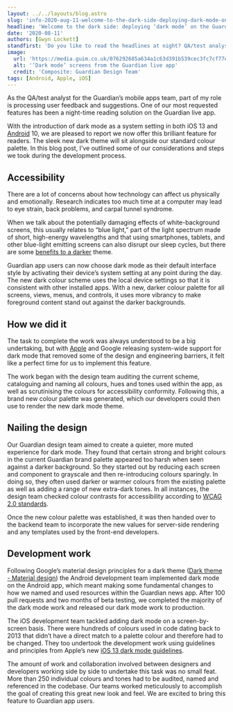 ```yaml
---
layout: ../../layouts/blog.astro
slug: 'info-2020-aug-11-welcome-to-the-dark-side-deploying-dark-mode-on-the-guardian-live-app'
headline: 'Welcome to the dark side: deploying ‘dark mode’ on the Guardian live app'
date: '2020-08-11'
authors: [Gwyn Lockett]
standfirst: 'Do you like to read the headlines at night? QA/test analyst Gwyn Lockett discusses the introduction of dark mode on the Guardian’s main news app'
image:
  url: 'https://media.guim.co.uk/076292685a634a1c63d391b539cec3fc7cf77e20/0_0_5000_3000/5000.jpg'
  alt: '‘Dark mode’ screens from the Guardian live app'
  credit: 'Composite: Guardian Design Team'
tags: [Android, Apple, iOS]
---
```


As the QA/test analyst for the Guardian’s mobile apps team, part of my role is processing user feedback and suggestions. One of our most requested features has been a night-time reading solution on the Guardian live app.

With the introduction of dark mode as a system setting in both iOS 13 and [Android](https://www.theguardian.com/technology/android) 10, we are pleased to report we now offer this brilliant feature for readers. The sleek new dark theme will sit alongside our standard colour palette. In this blog post, I’ve outlined some of our considerations and steps we took during the development process.

Accessibility
-------------

There are a lot of concerns about how technology can affect us physically and emotionally. Research indicates too much time at a computer may lead to eye strain, back problems, and carpal tunnel syndrome.

When we talk about the potentially damaging effects of white-background screens, this usually relates to “blue light,” part of the light spectrum made of short, high-energy wavelengths and that using smartphones, tablets, and other blue-light emitting screens can also disrupt our sleep cycles, but there are some [benefits to a darker](https://blog.weekdone.com/why-you-should-switch-on-dark-mode/) theme.

Guardian app users can now choose dark mode as their default interface style by activating their device’s system setting at any point during the day. The new dark colour scheme uses the local device settings so that it is consistent with other installed apps. With a new, darker colour palette for all screens, views, menus, and controls, it uses more vibrancy to make foreground content stand out against the darker backgrounds.

How we did it
-------------

The task to complete the work was always understood to be a big undertaking, but with [Apple](https://www.theguardian.com/technology/apple) and Google releasing system-wide support for dark mode that removed some of the design and engineering barriers, it felt like a perfect time for us to implement this feature.

The work began with the design team auditing the current scheme, cataloguing and naming all colours, hues and tones used within the app, as well as scrutinising the colours for accessibility conformity. Following this, a brand new colour palette was generated, which our developers could then use to render the new dark mode theme.

Nailing the design
------------------

Our Guardian design team aimed to create a quieter, more muted experience for dark mode. They found that certain strong and bright colours in the current Guardian brand palette appeared too harsh when seen against a darker background. So they started out by reducing each screen and component to grayscale and then re-introducing colours sparingly. In doing so, they often used darker or warmer colours from the existing palette as well as adding a range of new extra-dark tones. In all instances, the design team checked colour contrasts for accessibility according to [WCAG 2.0 standards](https://www.w3.org/WAI/standards-guidelines/wcag/).

Once the new colour palette was established, it was then handed over to the backend team to incorporate the new values for server-side rendering and any templates used by the front-end developers.

Development work
----------------

Following Google’s material design principles for a dark theme ([Dark theme - Material design](https://material.io/design/color/dark-theme.html)) the Android development team implemented dark mode on the Android app, which meant making some fundamental changes to how we named and used resources within the Guardian news app. After 100 pull requests and two months of beta testing, we completed the majority of the dark mode work and released our dark mode work to production.

The iOS development team tackled adding dark mode on a screen-by-screen basis. There were hundreds of colours used in code dating back to 2013 that didn’t have a direct match to a palette colour and therefore had to be changed. They too undertook the development work using guidelines and principles from Apple’s new [iOS 13 dark mode guidelines](https://developer.apple.com/design/human-interface-guidelines/ios/visual-design/dark-mode/).

The amount of work and collaboration involved between designers and developers working side by side to undertake this task was no small feat. More than 250 individual colours and tones had to be audited, named and referenced in the codebase. Our teams worked meticulously to accomplish the goal of creating this great new look and feel. We are excited to bring this feature to Guardian app users.
